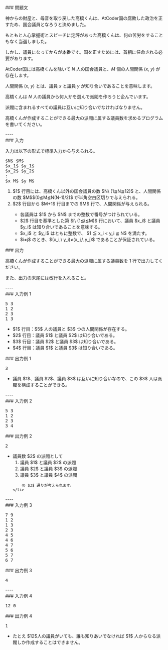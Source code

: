 <div>

<div>
### 問題文
<section>

神からの財産と、母音を取り戻した高橋くんは、AtCoder国の腐敗した政治を正すため、国会議員となろうと決めました。

もともと人心掌握術とスピーチに定評があった高橋くんは、何の苦労をすることもなく当選しました。

しかし、議員になってからが本番です。国を正すためには、首相に任命される必要があります。


AtCoder国には高橋くんを除いて $N$ 人の国会議員と、$M$ 個の人間関係 $(x,\ y)$ が存在します。

人間関係 $(x,\ y)$ とは、議員 $x$ と議員 $y$ が知り合いであることを意味します。

高橋くんは $N$ 人の議員から何人かを選んで派閥を作ろうと企んでいます。

派閥に含まれるすべての議員は互いに知り合いでなければなりません。

高橋くんが作成することができる最大の派閥に属する議員数を求めるプログラムを書いてください。
</section>
</div>
----
<div>
### 入力
<section>

入力は以下の形式で標準入力から与えられる。
<pre>
$N$ $M$
$x_1$ $y_1$
$x_2$ $y_2$
:
$x_M$ $y_M$
</pre>
<ol>
<li>
$1$ 行目には、高橋くん以外の国会議員の数 $N\ (1≦N≦12)$ と、人間関係の数 $M$$(0≦M≦N(N-1)/2)$ が半角空白区切りで与えられる。</li>
<li>
$2$ 行目から $M+1$ 行目までの $M$ 行で、人間関係が与えられる。</li>
<ul>
<li>
各議員は $1$ から $N$ までの整数で番号がつけられている。</li>
<li>
$2$ 行目を基準とした第 $i\ (1≦i≦M)$ 行において、議員 $x_i$ と議員 $y_i$ は知り合いであることを意味する。</li>
<li>
$x_i$ と $y_i$ はともに整数で、 $1 ≦ x_i < y_i ≦ N$ を満たす。</li>
<li>
$i≠j$ のとき、$(x_i,\ y_i)≠(x_j,\ y_j)$ であることが保証されている。</li>
</ul>
</ol>
</section>
</div>
<div>
### 出力
<section>

高橋くんが作成することができる最大の派閥に属する議員数を $1$ 行で出力してください。

また、出力の末尾には改行を入れること。
</section>
</div>
----
<div>
### 入力例 1
<section>
<pre>
5 3
1 2
2 3
1 3
</pre>
<ul>
<li>
$1$ 行目：$5$ 人の議員と $3$ つの人間関係が存在する。</li>
<li>
$2$ 行目：議員 $1$ と議員 $2$ は知り合いである。</li>
<li>
$3$ 行目：議員 $2$ と議員 $3$ は知り合いである。</li>
<li>
$4$ 行目：議員 $1$ と議員 $3$ は知り合いである。</li>
</ul>
</section>
</div>
<div>
### 出力例 1
<section>
<pre>
3
</pre>
<ul>
<li>
議員 $1$、議員 $2$、議員 $3$ は互いに知り合いなので、この $3$ 人は派閥を構成することができる。</li>
</ul>
</section>
</div>
----
<div>
### 入力例 2
<section>
<pre>
5 3
1 2
2 3
3 4
</pre>
</section>
</div>
<div>
### 出力例 2
<section>
<pre>
2
</pre>
<ul>
<li>
議員数 $2$ の派閥として
		<ol>
<li>
議員 $1$ と議員 $2$ の派閥</li>
<li>
議員 $2$ と議員 $3$ の派閥</li>
<li>
議員 $3$ と議員 $4$ の派閥</li>
</ol>

		の $3$ 通りが考えられます。
	</li>
</ul>
</section>
</div>
----
<div>
### 入力例 3
<section>
<pre>
7 9
1 2
1 3
2 3
4 5
4 6
4 7
5 6
5 7
6 7
</pre>
</section>
</div>
<div>
### 出力例 3
<section>
<pre>
4
</pre>
</section>
</div>
----
<div>
### 入力例 4
<section>
<pre>
12 0
</pre>
</section>
</div>
<div>
### 出力例 4
<section>
<pre>
1
</pre>
</section>
</div>
<ul>
<li>
たとえ $12$人の議員がいても、誰も知りあいでなければ $1$ 人からなる派閥しか作成することはできません。</li>
</ul>

</div>
